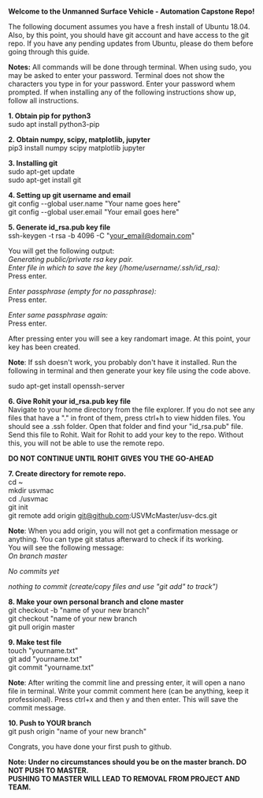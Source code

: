 **Welcome to the Unmanned Surface Vehicle - Automation Capstone Repo!**

The following document assumes you have a fresh install of Ubuntu 18.04. Also, by this point, you should have git account and have access to the git repo. If you have any pending updates from Ubuntu, please do them before going through this guide.

**Notes:**
All commands will be done through terminal.
When using sudo, you may be asked to enter your password. Terminal does not show the characters you type in for your password. Enter your password whem prompted.
If when installing any of the following instructions show up, follow all instructions.

**1. Obtain pip for python3** <br />
sudo apt install python3-pip <br />

**2. Obtain numpy, scipy, matplotlib, jupyter** <br />
pip3 install numpy scipy matplotlib jupyter <br />

**3. Installing git** <br />
sudo apt-get update <br />
sudo apt-get install git <br />

**4. Setting up git username and email** <br />
git config --global user.name "Your name goes here" <br />
git config --global user.email "Your email goes here" <br />

**5. Generate id_rsa.pub key file** <br />
ssh-keygen -t rsa -b 4096 -C "your_email@domain.com" <br />

You will get the following output: <br />
*Generating public/private rsa key pair.* <br />
*Enter file in which to save the key (/home/username/.ssh/id_rsa):* <br />
Press enter. <br />

*Enter passphrase (empty for no passphrase):* <br />
Press enter. <br />

*Enter same passphrase again:* <br />
Press enter. <br />

After pressing enter you will see a key randomart image. At this point, your key has been created. <br />

**Note**: If ssh doesn't work, you probably don't have it installed. Run the following in terminal and then generate your key file using the code above.

sudo apt-get install openssh-server

**6. Give Rohit your id_rsa.pub key file** <br />
Navigate to your home directory from the file explorer. If you do not see any files that have a "." in front of them, press ctrl+h to view hidden files. You should see a .ssh folder. Open that folder and find your "id_rsa.pub" file. Send this file to Rohit. Wait for Rohit to add your key to the repo. Without this, you will not be able to use the remote repo. 

**DO NOT CONTINUE UNTIL ROHIT GIVES YOU THE GO-AHEAD**

**7. Create directory for remote repo.** <br />
cd ~ <br />
mkdir usvmac <br />
cd ./usvmac <br />
git init <br />
git remote add origin git@github.com:USVMcMaster/usv-dcs.git <br />

**Note**: When you add origin, you will not get a confirmation message or anything. You can type git status afterward to check if its working. <br />
You will see the following message: <br />
*On branch master* <br />

*No commits yet* <br />

*nothing to commit (create/copy files and use "git add" to track")* <br />

**8. Make your own personal branch and clone master** <br />
git checkout -b "name of your new branch" <br />
git checkout "name of your new branch <br />
git pull origin master <br />

**9. Make test file** <br />
touch "yourname.txt" <br />
git add "yourname.txt" <br />
git commit "yourname.txt" <br />

**Note**: After writing the commit line and pressing enter, it will open a nano file in terminal. Write your commit comment here (can be anything, keep it professional). Press ctrl+x and then y and then enter. This will save the commit message.

**10. Push to YOUR branch** <br />
git push origin "name of your new branch" <br />

Congrats, you have done your first push to github.

**Note: Under no circumstances should you be on the master branch. DO NOT PUSH TO MASTER.** <br />
**PUSHING TO MASTER WILL LEAD TO REMOVAL FROM PROJECT AND TEAM.**
